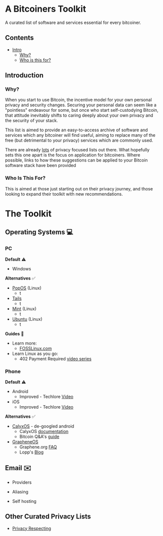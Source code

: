 # A Bitcoiners Toolkit
A curated list of software and services essential for every bitcoiner.

## Contents
- [Intro](#introduction)
  - [Why?](#why)
  - [Who is this for?](#who-is-this-for)

## Introduction
### Why?
When you start to use Bitcoin, the incentive model for your own personal privacy and security changes. Securing your personal data can seem like a "pointless" endeavour for some, but once who start self-custodying Bitcoin, that attitude inevitably shifts to caring deeply about your own privacy and the security of your stack.

This list is aimed to provide an easy-to-access archive of software and services which any bitcoiner will find useful, aiming to replace many of the free (but detrimental to your privacy) services which are commonly used.

There are already [lots](#other-curated-privacy-lists) of privacy focused lists out there. What hopefully sets this one apart is the focus on application for bitcoiners. Where possible, links to how these suggestions can be applied to your Bitcoin software stack have been provided 

### Who Is This For?
This is aimed at those just starting out on their privacy journey, and those looking to expand their toolkit with new recommendations.

# The Toolkit
## Operating Systems :computer:
### PC

**Default** :warning:
- Windows

**Alternatives** :white_check_mark:
- [PopOS](https://pop.system76.com/) (Linux)
  - t
- [Tails](https://tails.boum.org/)
  - t
- [Mint](https://linuxmint.com/) (Linux)
  - t
- [Ubuntu](https://ubuntu.com/) (Linux)
  - t

**Guides** :book:
- Learn more:
  - [FOSSLinux.com](https://www.fosslinux.com/42688/getting-started-with-linux-operating-system.htm)
- Learn Linux as you go:
  - 402 Payment Required [video series](https://youtube.com/playlist?list=PLmoQ11MXEmagwLs0NtjadkyVwc-CFfr4h)

### Phone

**Default** :warning:
- Android
  - Improved - Techlore [Video](https://www.youtube.com/watch?v=dMWEym0KPcA)
- iOS
  - Improved - Techlore [Video](https://www.youtube.com/watch?v=d2bJVKcIEg0)

**Alternatives** :white_check_mark:
- [CalyxOS](https://calyxos.org/) - de-googled android
  - CalyxOS [documentation](https://calyxos.org/docs/)
  - Bitcoin Q&A's [guide](https://bitcoiner.guide/calyxos/)
- [GrapheneOS](https://grapheneos.org/)
  - Graphene.org [FAQ](https://grapheneos.org/faq)
  - Lopp's [Blog](https://blog.lopp.net/grapheneos-phone-privacy-protection/)

## Email :envelope:
- Providers

- Aliasing

- Self hosting

## Other Curated Privacy Lists
- [Privacy Respecting](https://github.com/nikitavoloboev/privacy-respecting)
